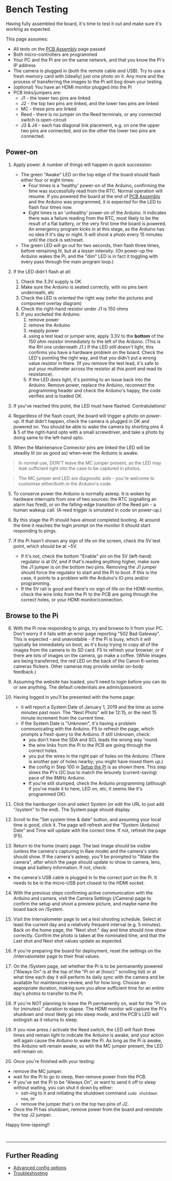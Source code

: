 # Bench Testing

Having fully assembled the board, it's time to test it out and make sure it's working as expected.

This page assumes:
* All tests on the [PCB Assembly](docs\step4-pcb-assembly.md) page passed
* Both micro-controllers are programmed
* Your PC and the Pi are on the same network, and that you know the Pi's IP address
* The camera is plugged in (both the remote cable _and_ USB). Try to use a fresh memory card with (ideally) just one photo on it. Any more and the process of transferring the images to the Pi will bog down your testing.
* (optional) You have an HDMI monitor plugged into the Pi
* PCB links/jumpers are:
    * J1 - the lower two pins are linked
    * J2 - the top two pins are linked, and the lower two pins are linked
    * MC - these pins are linked
    * Reed - there is no jumper on the Reed terminals, or any connected switch is open-circuit
    * J3 & J4 - each has diagonal link placement, e.g. on one the upper two pins are connected, and on the other the lower two pins are connected.

## Power-on

1. Apply power. A number of things will happen in quick succession:

    * The green "Awake" LED on the top edge of the board should flash either four or eight times:
        * Four times is a 'healthy' power-on of the Arduino, confirming the time was successfully read from the RTC. Normal operation will resume. If you powered the board at the end of [PCB Assembly](docs\pcb-assembly.md) and the Arduino was programmed, it is expected for the LED to flash four times now.
        * Eight times is an 'unhealthy' power-on of the Arduino. It indicates there was a failure reading from the RTC, most likely to be the result of a flat battery, or the very first time the board is powered. An emergency program kicks in at this stage, as the Arduino has no idea if it's day or night. It will shoot a photo every 15 minutes until the clock is set/reset.
    * The green LED will go out for two seconds, then flash three times, before remaining lit, but at a lesser intensity. (On power-up the Arduino wakes the Pi, and the "dim" LED is in fact it toggling with every pass through the main program loop.)

2. If the LED didn't flash at all:
    1. Check the 3.3V supply is OK
    2. Make sure the Arduino is seated correctly, with no pins bent underneath, etc
    3. Check the LED is oriented the right way (refer the pictures and component overlay diagram)
    4. Check the right-hand resistor under J1 is 150 ohms
    5. If you socketed the Arduino:
         1. remove power
         2. remove the Arduino
         3. reapply power
         4. using a test lead or jumper wire, apply 3.3V to the **bottom** of the 150 ohm resistor immediately to the left of the Arduino. (This is the RH one underneath J1.) If the LED _still_ doesn't light, this confirms you have a hardware problem on the board. Check the LED's pointing the right way, and that you didn't put a wrong value resistor in there. (If you remove the test lead, it's safe to put your multimeter across the resistor at this point and read its resistance).
         5. If the LED _does_ light, it's pointing to an issue back into the Arduino. Remove power, replace the Arduino, reconnect the programming header and check the Arduino's happy, the code verifies and is loaded OK.

3. If you've reached this point, the LED must have flashed. Contratulations!

4. Regardless of the flash count, the board will trigger a photo on power-up. If that didn't happen, check the camera is plugged in OK and powered on. You should be able to wake the camera by shorting pins 4 & 5 of the right-hand opto with a small screwdriver, and take a photo by doing same to the left-hand opto.
    
5. When the Maintenance Connector pins are linked the LED will be steadily lit (or as good as) when-ever the Arduino is awake.

> In normal use, DON'T leave the MC jumper present, as the LED may leak sufficient light into the case to be captured in photos.

> The MC jumper and LED are diagnostic aids - you're welcome to customise either/both in the Arduino's code.

5. To conserve power the Arduino is normally asleep. It is woken by hardware interrupts from one of two sources: the RTC (signalling an alarm has fired), or on the falling-edge transition of the Reed pin - a human wakeup call. (A reed trigger is simulated in code on power-up.)

6. By this stage the Pi should have almost completed booting. At around the time it reaches the login prompt on the monitor it should start responding to pings.

7. If the Pi hasn't shown any sign of life on the screen, check the 5V test point, which should be at ~5V.
    * If it's not, check the bottom "Enable" pin on the 5V (left-hand) regulator is at 0V, and if that's reading anything higher, make sure the J1 jumper is on the bottom two pins. Removing the J1 jumper should force the regulator to start and the Pi to boot. If this is the case, it points to a problem with the Arduino's IO pins and/or programming.
    * If the 5V rail is good and there's no sign of life on the HDMI monitor, check the wire links from the Pi to the PCB are going through the correct holes, or your HDMI monitor/connection.

## Browse to the Pi

8. With the Pi now responding to pings, try and browse to it from your PC. Don't worry if it fails with an error page reporting "502 Bad Gateway". This is expected - and unavoidable - if the Pi is busy, which it will typically be immediately on boot, as it's busy trying to copy all of the images from the camera to its SD card. F5 to refresh your browser, or if there are lots of images on the camera, go make a coffee. (While images are being transferred, the red LED on the back of the Canon 6-series cameras flickers. Other cameras may provide similar on-body feedback.)

9. Assuming the website has loaded, you'll need to login before you can do or see anything. The default credentials are admin/password.

10. Having logged in you'll be presented with the home page:
    * it will report a System Date of January 1, 2019 and the time as some minutes past noon. The "Next Photo" will be 12:15, or the next 15 minute increment from the current time.
    * if the System Date is "Unknown", it's having a problem communicating with the Arduino. F5 to refresh the page, which prompts a fresh query to the Arduino. If still Unknown, check:
        * you don't have the SDA and SCL leads the wrong way 'round.
        * the wire links from the Pi to the PCB are going through the correct holes.
        * you put the wires in the right pair of holes on the Arduino. (There is another pair of holes nearby; you might have mixed them up.)
        * the config in Step 100 in [Setup the Pi](https://github.com/greiginsydney/Intervalometerator/blob/master/docs/setup-the-Pi.md#continue-with-the-piarduino-interfacing) is as shown there. This step slows the Pi's I2C bus to match the leisurely (current-saving) pace of the 8MHz Arduino.
        * If you're still stumped, check the Arduino programming (although if you've made it to here, LED on, etc, it seems like it's programmed OK).
        
11. Click the hamburger icon and select System (or edit the URL to just add "/system" to the end). The System page should display.

12. Scroll to the "Set system time & date" button, and assuming your local time is good, click it. The page will refresh and the "System (Arduino) Date" and Time will update with the correct time. If not, refresh the page (F5).

13. Return to the home (main) page. The last image should be visible (unless the camera's capturing in Raw mode) and the camera's stats should show. If the camera's asleep, you'll be prompted to "Wake the camera", after which the page should update to show to camera, lens, image and battery information. If not, check:
   * the camera's USB cable is plugged in to the correct port on the Pi. It needs to be in the micro-USB port closest to the HDMI socket.

14. With the previous steps confirming active communication with the Arduino and camera, visit the Camera Settings (/Camera) page to confirm the setup and shoot a preview picture, and maybe name the board back on /System.

15. Visit the Intervalometer page to set a test shooting schedule. Select at least the current day and a relatively frequent interval (e.g. 5 minutes). Back on the home page, the "Next shot:" day and time should now show correctly. Confirm the photo is taken at the nominated time, and that the Last shot and Next shot values update as expected.

16. If you're preparing the board for deployment, reset the settings on the /intervalometer page to their final values.

17. On the /System page, set whether the Pi is to be permanently powered ("Always On" is at the top of the "Pi on at (hour):" scrolling list) or at what time each day it will perform its daily sync with the camera and be available for maintenance review, and for how long. Choose an appropriate duration, making sure you allow sufficient time for an entire day's photos to transfer to the Pi.

18. If you're NOT planning to leave the Pi permanently on, wait for the "Pi on for (minutes):" duration to elapse. The HDMI monitor will capture the Pi's shutdown and most likely go into sleep mode, and the PCB's LED will extingish as it returns to sleep.

19. If you now press / activate the Reed switch, the LED will flash three times and remain light to indicate the Arduino is awake, and your action will again cause the Arduino to wake the Pi. As long as the Pi is awake, the Arduino will remain awake, so with the MC jumper present, the LED will remain on.

20. Once you're finished with your testing:
   * remove the MC jumper.
   * wait for the Pi to go to sleep, then remove power from the PCB. 
   * If you've set the Pi to be "Always On", or want to send it off to sleep without waiting, you can shut it down by either:
      * ssh-ing to it and initiating the shutdown command `sudo shutdown now`, or 
      * remove the jumper that's on the top two pins of J2.
   * Once the Pi has shutdown, remove power from the board and reinstate the top J2 jumper.

Happy time-lapsing!!

<br>
<hr >


## Further Reading

- [Advanced config options](https://github.com/greiginsydney/Intervalometerator/wiki/Advanced-Config)
- [Troubleshooting](https://github.com/greiginsydney/Intervalometerator/wiki/Troubleshooting)

